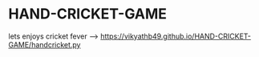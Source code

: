 # HAND-CRICKET-GAME
lets enjoys cricket fever -->
https://vikyathb49.github.io/HAND-CRICKET-GAME/handcricket.py
